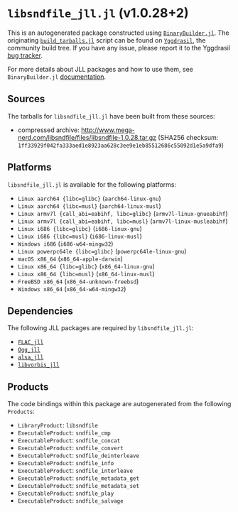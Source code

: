# `libsndfile_jll.jl` (v1.0.28+2)

This is an autogenerated package constructed using [`BinaryBuilder.jl`](https://github.com/JuliaPackaging/BinaryBuilder.jl). The originating [`build_tarballs.jl`](https://github.com/JuliaPackaging/Yggdrasil/blob/5ceba5c94ffafb26424f9b0215f6dc1aee8c533d/L/libsndfile/build_tarballs.jl) script can be found on [`Yggdrasil`](https://github.com/JuliaPackaging/Yggdrasil/), the community build tree.  If you have any issue, please report it to the Yggdrasil [bug tracker](https://github.com/JuliaPackaging/Yggdrasil/issues).

For more details about JLL packages and how to use them, see `BinaryBuilder.jl` [documentation](https://juliapackaging.github.io/BinaryBuilder.jl/dev/jll/).

## Sources

The tarballs for `libsndfile_jll.jl` have been built from these sources:

* compressed archive: http://www.mega-nerd.com/libsndfile/files/libsndfile-1.0.28.tar.gz (SHA256 checksum: `1ff33929f042fa333aed1e8923aa628c3ee9e1eb85512686c55092d1e5a9dfa9`)

## Platforms

`libsndfile_jll.jl` is available for the following platforms:

* `Linux aarch64 {libc=glibc}` (`aarch64-linux-gnu`)
* `Linux aarch64 {libc=musl}` (`aarch64-linux-musl`)
* `Linux armv7l {call_abi=eabihf, libc=glibc}` (`armv7l-linux-gnueabihf`)
* `Linux armv7l {call_abi=eabihf, libc=musl}` (`armv7l-linux-musleabihf`)
* `Linux i686 {libc=glibc}` (`i686-linux-gnu`)
* `Linux i686 {libc=musl}` (`i686-linux-musl`)
* `Windows i686` (`i686-w64-mingw32`)
* `Linux powerpc64le {libc=glibc}` (`powerpc64le-linux-gnu`)
* `macOS x86_64` (`x86_64-apple-darwin`)
* `Linux x86_64 {libc=glibc}` (`x86_64-linux-gnu`)
* `Linux x86_64 {libc=musl}` (`x86_64-linux-musl`)
* `FreeBSD x86_64` (`x86_64-unknown-freebsd`)
* `Windows x86_64` (`x86_64-w64-mingw32`)

## Dependencies

The following JLL packages are required by `libsndfile_jll.jl`:

* [`FLAC_jll`](https://github.com/JuliaBinaryWrappers/FLAC_jll.jl)
* [`Ogg_jll`](https://github.com/JuliaBinaryWrappers/Ogg_jll.jl)
* [`alsa_jll`](https://github.com/JuliaBinaryWrappers/alsa_jll.jl)
* [`libvorbis_jll`](https://github.com/JuliaBinaryWrappers/libvorbis_jll.jl)

## Products

The code bindings within this package are autogenerated from the following `Products`:

* `LibraryProduct`: `libsndfile`
* `ExecutableProduct`: `sndfile_cmp`
* `ExecutableProduct`: `sndfile_concat`
* `ExecutableProduct`: `sndfile_convert`
* `ExecutableProduct`: `sndfile_deinterleave`
* `ExecutableProduct`: `sndfile_info`
* `ExecutableProduct`: `sndfile_interleave`
* `ExecutableProduct`: `sndfile_metadata_get`
* `ExecutableProduct`: `sndfile_metadata_set`
* `ExecutableProduct`: `sndfile_play`
* `ExecutableProduct`: `sndfile_salvage`
